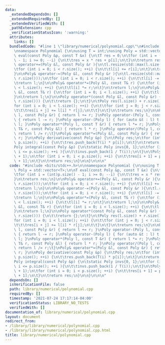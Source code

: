 ```yaml
---
data:
  _extendedDependsOn: []
  _extendedRequiredBy: []
  _extendedVerifiedWith: []
  _pathExtension: cpp
  _verificationStatusIcon: ':warning:'
  attributes:
    links: []
  bundledCode: "#line 1 \"library/numerical/polynomial.cpp\"\n#include <bits/stdc++.h>\n\
    \nnamespace Polynomial {\n\nusing T = int;\nusing Poly = std::vector<T>;\n\nT\
    \ eval(const Poly &p, const T &x) {\n\tT res = 0;\n\tfor (int i = (int)p.size()\
    \ - 1; i >= 0; --i) {\n\t\tres = x * res + p[i];\n\t}\n\treturn res;\n}\n\nPoly&\
    \ operator+=(Poly &l, const Poly &r ){\n\tl.resize(std::max(l.size(), r.size()));\n\
    \tfor (int i = 0; i < r.size(); ++i) {\n\t\tl[i] += r[i];\n\t}\n\treturn l;\n\
    }\n\nPoly& operator-=(Poly &l, const Poly &r ){\n\tl.resize(std::max(l.size(),\
    \ r.size()));\n\tfor (int i = 0; i < r.size(); ++i) {\n\t\tl[i] -= r[i];\n\t}\n\
    \treturn l;\n}\n\nPoly& operator*=(Poly &l, const T& r) {\n\tfor (int i = 0; i\
    \ < l.size(); ++i) {\n\t\tl[i] *= r;\n\t}\n\treturn l;\n}\n\nPoly& operator/=(Poly\
    \ &l, const T& r) {\n\tfor (int i = 0; i < l.size(); ++i) {\n\t\tl[i] /= r;\n\t\
    }\n\treturn l;\n}\n\nPoly operator*(const Poly &l, const Poly &r) {\n\tif (!std::min(l.size(),\
    \ r.size())) {\n\t\treturn {};\n\t}\n\tPoly res(l.size() + r.size() - 1);\n\t\
    for (int i = 0; i < l.size(); ++i) {\n\t\tfor (int j = 0; j < r.size(); ++j) {\n\
    \t\t\tres[i + j] += l[i] * r[j];\n\t\t}\n\t}\n\treturn res;\n}\n\nPoly operator+(Poly\
    \ l, const Poly &r) { return l += r; }\nPoly operator-(Poly l, const Poly &r)\
    \ { return l -= r; }\nPoly operator-(Poly l) { for (auto &t : l) t *= -1; return\
    \ l; }\nPoly operator*(Poly l, const T &r) { return l *= r; }\nPoly operator*(const\
    \ T& r, const Poly &l) { return l * r; }\nPoly operator/(Poly l, const T &r) {\
    \ return l /= r;\t}\nPoly& operator*=(Poly &l, const Poly &r) { return l = l *\
    \ r; }\n\nPoly derivative(const Poly &p) {\n\tPoly res;\n\tfor (int i = 1; i <\
    \ p.size(); ++i) {\n\t\tres.push_back(T(i) * p[i]);\n\t}\n\treturn res;\n}\n\n\
    Poly integral(const Poly &p) {\n\tstatic Poly invs{0, 1};\n\tfor (int i = invs.size();\
    \ i <= p.size(); ++i ){\n\t\tinvs.push_back(1 / T(i));\n\t}\n\tPoly res(p.size()\
    \ + 1);\n\tfor (int i = 0; i < p.size(); ++i) {\n\t\tres[i + 1] = p[i] * invs[i\
    \ + 1];\n\t}\n\treturn res;\n}\n\n}\n\n\n"
  code: "#include <bits/stdc++.h>\n\nnamespace Polynomial {\n\nusing T = int;\nusing\
    \ Poly = std::vector<T>;\n\nT eval(const Poly &p, const T &x) {\n\tT res = 0;\n\
    \tfor (int i = (int)p.size() - 1; i >= 0; --i) {\n\t\tres = x * res + p[i];\n\t\
    }\n\treturn res;\n}\n\nPoly& operator+=(Poly &l, const Poly &r ){\n\tl.resize(std::max(l.size(),\
    \ r.size()));\n\tfor (int i = 0; i < r.size(); ++i) {\n\t\tl[i] += r[i];\n\t}\n\
    \treturn l;\n}\n\nPoly& operator-=(Poly &l, const Poly &r ){\n\tl.resize(std::max(l.size(),\
    \ r.size()));\n\tfor (int i = 0; i < r.size(); ++i) {\n\t\tl[i] -= r[i];\n\t}\n\
    \treturn l;\n}\n\nPoly& operator*=(Poly &l, const T& r) {\n\tfor (int i = 0; i\
    \ < l.size(); ++i) {\n\t\tl[i] *= r;\n\t}\n\treturn l;\n}\n\nPoly& operator/=(Poly\
    \ &l, const T& r) {\n\tfor (int i = 0; i < l.size(); ++i) {\n\t\tl[i] /= r;\n\t\
    }\n\treturn l;\n}\n\nPoly operator*(const Poly &l, const Poly &r) {\n\tif (!std::min(l.size(),\
    \ r.size())) {\n\t\treturn {};\n\t}\n\tPoly res(l.size() + r.size() - 1);\n\t\
    for (int i = 0; i < l.size(); ++i) {\n\t\tfor (int j = 0; j < r.size(); ++j) {\n\
    \t\t\tres[i + j] += l[i] * r[j];\n\t\t}\n\t}\n\treturn res;\n}\n\nPoly operator+(Poly\
    \ l, const Poly &r) { return l += r; }\nPoly operator-(Poly l, const Poly &r)\
    \ { return l -= r; }\nPoly operator-(Poly l) { for (auto &t : l) t *= -1; return\
    \ l; }\nPoly operator*(Poly l, const T &r) { return l *= r; }\nPoly operator*(const\
    \ T& r, const Poly &l) { return l * r; }\nPoly operator/(Poly l, const T &r) {\
    \ return l /= r;\t}\nPoly& operator*=(Poly &l, const Poly &r) { return l = l *\
    \ r; }\n\nPoly derivative(const Poly &p) {\n\tPoly res;\n\tfor (int i = 1; i <\
    \ p.size(); ++i) {\n\t\tres.push_back(T(i) * p[i]);\n\t}\n\treturn res;\n}\n\n\
    Poly integral(const Poly &p) {\n\tstatic Poly invs{0, 1};\n\tfor (int i = invs.size();\
    \ i <= p.size(); ++i ){\n\t\tinvs.push_back(1 / T(i));\n\t}\n\tPoly res(p.size()\
    \ + 1);\n\tfor (int i = 0; i < p.size(); ++i) {\n\t\tres[i + 1] = p[i] * invs[i\
    \ + 1];\n\t}\n\treturn res;\n}\n\n}\n\n\n"
  dependsOn: []
  isVerificationFile: false
  path: library/numerical/polynomial.cpp
  requiredBy: []
  timestamp: '2021-07-24 17:17:14-04:00'
  verificationStatus: LIBRARY_NO_TESTS
  verifiedWith: []
documentation_of: library/numerical/polynomial.cpp
layout: document
redirect_from:
- /library/library/numerical/polynomial.cpp
- /library/library/numerical/polynomial.cpp.html
title: library/numerical/polynomial.cpp
---
```

